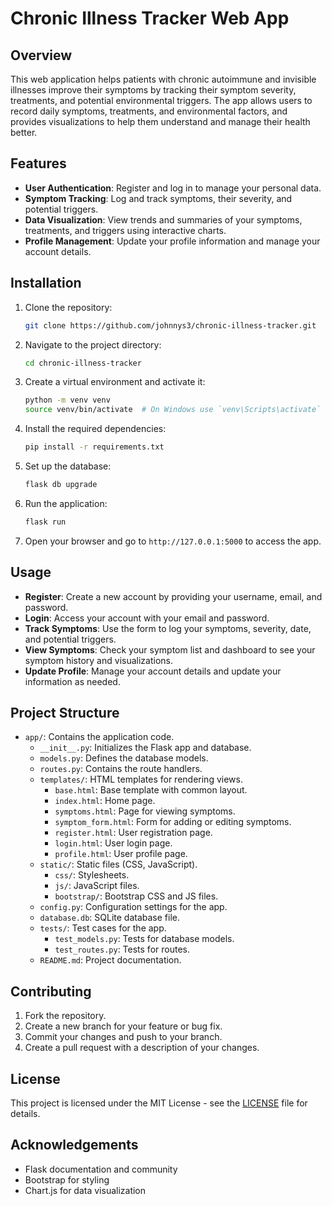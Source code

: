 # Chronic Illness Tracker Web App

## Overview

This web application helps patients with chronic autoimmune and invisible illnesses improve their symptoms by tracking their symptom severity, treatments, and potential environmental triggers. The app allows users to record daily symptoms, treatments, and environmental factors, and provides visualizations to help them understand and manage their health better.

## Features

- **User Authentication**: Register and log in to manage your personal data.
- **Symptom Tracking**: Log and track symptoms, their severity, and potential triggers.
- **Data Visualization**: View trends and summaries of your symptoms, treatments, and triggers using interactive charts.
- **Profile Management**: Update your profile information and manage your account details.

## Installation

1. Clone the repository:

    ```sh
    git clone https://github.com/johnnys3/chronic-illness-tracker.git
    ```

2. Navigate to the project directory:

    ```sh
    cd chronic-illness-tracker
    ```

3. Create a virtual environment and activate it:

    ```sh
    python -m venv venv
    source venv/bin/activate  # On Windows use `venv\Scripts\activate`
    ```

4. Install the required dependencies:

    ```sh
    pip install -r requirements.txt
    ```

5. Set up the database:

    ```sh
    flask db upgrade
    ```

6. Run the application:

    ```sh
    flask run
    ```

7. Open your browser and go to `http://127.0.0.1:5000` to access the app.

## Usage

- **Register**: Create a new account by providing your username, email, and password.
- **Login**: Access your account with your email and password.
- **Track Symptoms**: Use the form to log your symptoms, severity, date, and potential triggers.
- **View Symptoms**: Check your symptom list and dashboard to see your symptom history and visualizations.
- **Update Profile**: Manage your account details and update your information as needed.

## Project Structure

- `app/`: Contains the application code.
  - `__init__.py`: Initializes the Flask app and database.
  - `models.py`: Defines the database models.
  - `routes.py`: Contains the route handlers.
  - `templates/`: HTML templates for rendering views.
    - `base.html`: Base template with common layout.
    - `index.html`: Home page.
    - `symptoms.html`: Page for viewing symptoms.
    - `symptom_form.html`: Form for adding or editing symptoms.
    - `register.html`: User registration page.
    - `login.html`: User login page.
    - `profile.html`: User profile page.
  - `static/`: Static files (CSS, JavaScript).
    - `css/`: Stylesheets.
    - `js/`: JavaScript files.
    - `bootstrap/`: Bootstrap CSS and JS files.
  - `config.py`: Configuration settings for the app.
  - `database.db`: SQLite database file.
  - `tests/`: Test cases for the app.
    - `test_models.py`: Tests for database models.
    - `test_routes.py`: Tests for routes.
  - `README.md`: Project documentation.

## Contributing

1. Fork the repository.
2. Create a new branch for your feature or bug fix.
3. Commit your changes and push to your branch.
4. Create a pull request with a description of your changes.

## License

This project is licensed under the MIT License - see the [LICENSE](LICENSE) file for details.

## Acknowledgements

- Flask documentation and community
- Bootstrap for styling
- Chart.js for data visualization

